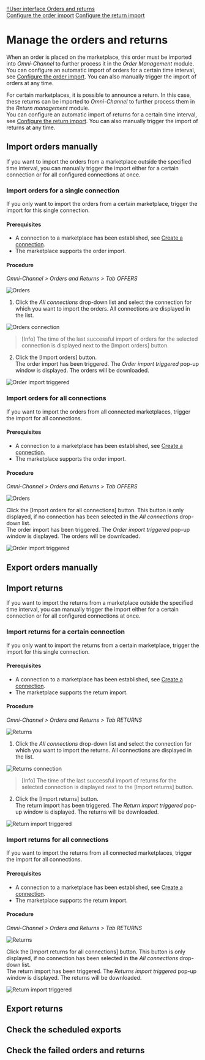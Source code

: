 [!!User interface Orders and returns](../UserInterface/to_be_completed)   
[Configure the order import](../Integration/04_ConfigureOrdersReturns.md#configure-the-order-import)
[Configure the return import](../Integration/04_ConfigureOrdersReturns.md#configure-the-return-import)


# Manage the orders and returns

When an order is placed on the marketplace, this order must be imported into *Omni-Channel* to further process it in the *Order Management* module.   
You can configure an automatic import of orders for a certain time interval, see [Configure the order import](../Integration/04_ConfigureOrdersReturns.md#configure-the-order-import). You can also manually trigger the import of orders at any time.

For certain marketplaces, it is possible to announce a return. In this case, these returns can be imported to *Omni-Channel* to further process them in the *Return management* module.   
You can configure an automatic import of returns for a certain time interval, see [Configure the return import](../Integration/04_ConfigureOrdersReturns.md#configure-the-return-import). You can also manually trigger the import of returns at any time.


## Import orders manually

If you want to import the orders from a marketplace outside the specified time interval, you can manually trigger the import either for a certain connection or for all configured connections at once.

### Import orders for a single connection

If you only want to import the orders from a certain marketplace, trigger the import for this single connection.

#### Prerequisites

- A connection to a marketplace has been established, see [Create a connection](../../Integration/01_ManageConnections.md#create-a-connection).
- The marketplace supports the order import.

[comment]: <> (Unterstützen nicht alle Marktplätze den Bestellimport?)

#### Procedure

*Omni-Channel > Orders and Returns > Tab OFFERS*

![Orders](../../Assets/Screenshots/Channels/OrdersReturns/Orders/Orders.png "[Orders]")

1. Click the *All connections* drop-down list and select the connection for which you want to import the orders. All connections are displayed in the list.

  ![Orders connection](../../Assets/Screenshots/Channels/OrdersReturns/Orders/OrdersConnection.png "[Orders connection]")

  > [Info] The time of the last successful import of orders for the selected connection is displayed next to the [Import orders] button.

2. Click the [Import orders] button.   
  The order import has been triggered. The *Order import triggered* pop-up window is displayed. The orders will be downloaded.

  ![Order import triggered](../../Assets/Screenshots/Channels/OrdersReturns/Orders/OrderImportTriggered.png "[Order import triggered]")



### Import orders for all connections

If you want to import the orders from all connected marketplaces, trigger the import for all connections.

#### Prerequisites

- A connection to a marketplace has been established, see [Create a connection](../../Integration/01_ManageConnections.md#create-a-connection).
- The marketplace supports the order import.

[comment]: <> (Unterstützen nicht alle Marktplätze den Bestellimport?)

#### Procedure

*Omni-Channel > Orders and Returns > Tab OFFERS*

![Orders](../../Assets/Screenshots/Channels/OrdersReturns/Orders/Orders.png "[Orders]")

Click the [Import orders for all connections] button. This button is only displayed, if no connection has been selected in the *All connections* drop-down list.       
  The order import has been triggered. The *Order import triggered* pop-up window is displayed. The orders will be downloaded.

  ![Order import triggered](../../Assets/Screenshots/Channels/OrdersReturns/Orders/OrderImportTriggered.png "[Order import triggered]")


## Export orders manually

[comment]: <> (add content)



[comment]: <> (returns vorerst ignorieren?!)

## Import returns

If you want to import the returns from a marketplace outside the specified time interval, you can manually trigger the import either for a certain connection or for all configured connections at once.

### Import returns for a certain connection

If you only want to import the returns from a certain marketplace, trigger the import for this single connection.

#### Prerequisites

- A connection to a marketplace has been established, see [Create a connection](../../Integration/01_ManageConnections.md#create-a-connection).
- The marketplace supports the return import.

#### Procedure

*Omni-Channel > Orders and Returns > Tab RETURNS*

![Returns](../../Assets/Screenshots/Channels/OrdersReturns/Returns/Returns.png "[Returns]")

1. Click the *All connections* drop-down list and select the connection for which you want to import the returns. All connections are displayed in the list.

  ![Returns connection](../../Assets/Screenshots/Channels/OrdersReturns/Returns/ReturnsConnection.png "[Returns connection]")

  > [Info] The time of the last successful import of returns for the selected connection is displayed next to the [Import returns] button.

2. Click the [Import returns] button.   
  The return import has been triggered. The *Return import triggered* pop-up window is displayed. The returns will be downloaded.

  ![Return import triggered](../../Assets/Screenshots/Channels/OrdersReturns/Returns/ReturnImportTriggered.png "[Return import triggered]")




### Import returns for all connections

If you want to import the returns from all connected marketplaces, trigger the import for all connections.

#### Prerequisites

- A connection to a marketplace has been established, see [Create a connection](../../Integration/01_ManageConnections.md#create-a-connection).
- The marketplace supports the return import.

#### Procedure

*Omni-Channel > Orders and Returns > Tab RETURNS*

![Returns](../../Assets/Screenshots/Channels/OrdersReturns/Returns/Returns.png "[Returns]")

Click the [Import returns for all connections] button. This button is only displayed, if no connection has been selected in the *All connections* drop-down list.      
  The return import has been triggered. The *Returns import triggered* pop-up window is displayed. The returns will be downloaded.

  ![Return import triggered](../../Assets/Screenshots/Channels/OrdersReturns/Returns/ReturnImportTriggered.png "[Return import triggered]")




## Export returns

## Check the scheduled exports

## Check the failed orders and returns
